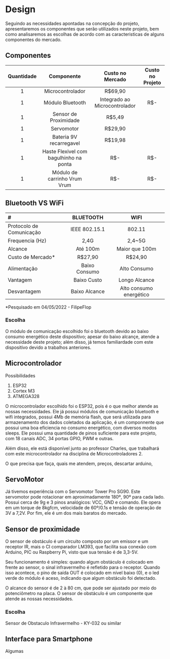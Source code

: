 # Design
Seguindo as necessidades apontadas na concepção do projeto, apresentaremos os componentes que serão utilizados neste projeto, bem como analisaremos as escolhas de acordo com as caracteristicas de alguns componentes do mercado.

## Componentes

|Quantidade|Componente|Custo no Mercado|Custo no Projeto|
|:-:|:-:|:-:|:-:|
|1|Microcontrolador|R$69,90||
|1|Módulo Bluetooth|Integrado ao Microcontrolador|R$-|
|1|Sensor de Proximidade|R$5,49||
|1|Servomotor|R$29,90||
|1|Bateria 9V recarregavel|R$19,98||
|1|Haste Flexivel com bagulhinho na ponta|R$-|R$-|
|1|Módulo de carrinho Vrum Vrum|R$-|R$-|

## Bluetooth VS WiFi

|#|  **BLUETOOTH** | **WIFI** |
|:-|:-:|:-:|
|Protocolo de Comunicação|IEEE 802.15.1|802.11|
|Frequencia (Hz)|2,4G|2,4~5G|
|Alcance|Até 100m|Maior que 100m|
|Custo de Mercado*|R$27,90|R$24,90|
|Alimentação|Baixo Consumo|Alto Consumo|
|Vantagem|Baixo Custo|Longo Alcance|
|Desvantagem|Baixo Alcance|Alto consumo energético|

*Pesquisado em 04/05/2022 - FilipeFlop

### Escolha
O módulo de comunicação escolhido foi o bluetooth devido ao baixo consumo energético deste dispositivo; apesar do baixo alcançe, atende a necessidade deste projeto; além disso, já temos familiardade com este dispositivo devido a trabalhos anteriores.

## Microcontrolador

Possibilidades
 1. ESP32
 2. Cortex M3
 3. ATMEGA328

O microcontrolador escolhido foi o ESP32, pois é o que melhor atende as nossas necessidades. Ele já possui módulos de comunicação bluetooth e wifi integrados, possui 4Mb de memória flash, que será utilizada para armazenamento dos dados coletados da aplicação, é um componnente que possui uma boa eficiencia no consumo energético, com diversos modos sleeps. Ele possui uma quantidade de pinos suficiente para este projeto, com 18 canais ADC, 34 portas GPIO, PWM e outras.

Além disso, ele está disponível junto ao professor Charles, que trabalhará com este microcontrolador na disciplina de Microcontroladores 2.

O que precisa que faça, quais me atendem, preços, descartar arduino,

## ServoMotor

Já tivemos experiência com o Servomotor Tower Pro SG90. Este servomotor pode rotacionar em aproximadamente 180º, 90º para cada lado. Possui cerca de 9g e 3 pinos analógicos: VCC, GND e comando. Ele opera em um torque de 8kgfcm, velocidade de 60º/0.1s e tensão de operação de 3V a 7,2V. Por fim, ele é um dos mais baratos do mercado.

## Sensor de proximidade

O sensor de obstáculo é um circuito composto por um emissor e um receptor IR, mais o CI comparador LM393, que facilita sua conexão com Arduino, PIC ou Raspberry Pi, visto que sua tensão é de 3,3-5V.

Seu funcionamento é simples: quando algum obstáculo é colocado em frente ao sensor, o sinal infravermelho é refletido para o receptor. Quando isso acontece, o pino de saída OUT é colocado em nível baixo (0), e o led verde do módulo é aceso, indicando que algum obstáculo foi detectado.

O alcance do sensor é de 2 à 80 cm, que pode ser ajustado por meio do potenciômetro na placa. O sensor de obstáculo é um componente que atende as nossas necessidades.

### Escolha

Sensor de Obstaculo Infravermelho - KY-032 ou similar

## Interface para Smartphone

Algumas
